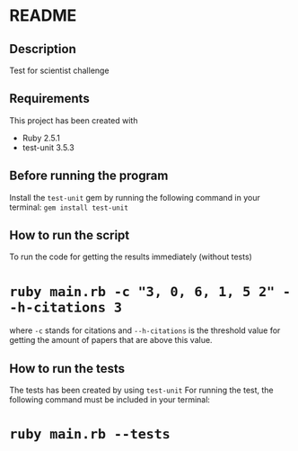 # README
## Description

Test for scientist challenge

## Requirements

This project has been created with

* Ruby 2.5.1
* test-unit 3.5.3

## Before running the program
Install the `test-unit` gem by running the following command in your terminal:
`gem install test-unit`

## How to run the script
To run the code for getting the results immediately (without tests)
# `ruby main.rb -c "3, 0, 6, 1, 5 2" --h-citations 3`
where `-c` stands for citations and `--h-citations` is the threshold value for getting the amount of papers that are above this value.

## How to run the tests
The tests has been created by using `test-unit`
For running the test, the following command must be included in your terminal:
# `ruby main.rb --tests`
